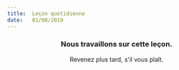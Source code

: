 ```yaml
---
title:  Leçon quotidienne
date:   01/08/2019
---
```


### <center>Nous travaillons sur cette leçon.</center>
<center>Revenez plus tard, s'il vous plaît.</center>